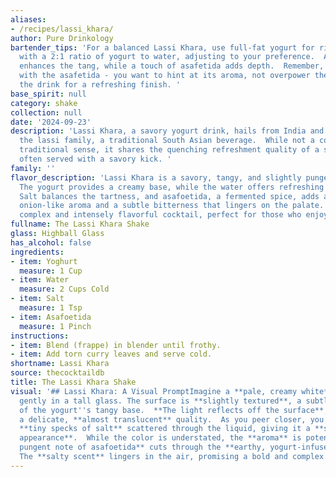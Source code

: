 ```yaml
---
aliases:
- /recipes/lassi_khara/
author: Pure Drinkology
bartender_tips: 'For a balanced Lassi Khara, use full-fat yogurt for richness.  Start
  with a 2:1 ratio of yogurt to water, adjusting to your preference.  A pinch of salt
  enhances the tang, while a touch of asafetida adds depth.  Remember, less is more
  with the asafetida - you want to hint at its aroma, not overpower the yogurt.  Chill
  the drink for a refreshing finish. '
base_spirit: null
category: shake
collection: null
date: '2024-09-23'
description: 'Lassi Khara, a savory yogurt drink, hails from India and falls under
  the lassi family, a traditional South Asian beverage.  While not a cocktail in the
  traditional sense, it shares the quenching refreshment quality of a summer cooler,
  often served with a savory kick. '
family: ''
flavor_description: 'Lassi Khara is a savory, tangy, and slightly pungent experience.
  The yogurt provides a creamy base, while the water offers refreshing lightness.
  Salt balances the tartness, and asafoetida, a fermented spice, adds a unique, almost
  onion-like aroma and a subtle bitterness that lingers on the palate. It''s a surprisingly
  complex and intensely flavorful cocktail, perfect for those who enjoy bold flavors. '
fullname: The Lassi Khara Shake
glass: Highball Glass
has_alcohol: false
ingredients:
- item: Yoghurt
  measure: 1 Cup
- item: Water
  measure: 2 Cups Cold
- item: Salt
  measure: 1 Tsp
- item: Asafoetida
  measure: 1 Pinch
instructions:
- item: Blend (frappe) in blender until frothy.
- item: Add torn curry leaves and serve cold.
shortname: Lassi Khara
source: thecocktaildb
title: The Lassi Khara Shake
visual: '## Lassi Khara: A Visual PromptImagine a **pale, creamy white** liquid swirling
  gently in a tall glass. The surface is **slightly textured**, a subtle reminder
  of the yogurt''s tangy base.  **The light reflects off the surface**, revealing
  a delicate, **almost translucent** quality.  As you peer closer, you might notice
  **tiny specks of salt** scattered through the liquid, giving it a **slightly grainy
  appearance**.  While the color is understated, the **aroma** is potent. A **sharp,
  pungent note of asafoetida** cuts through the **earthy, yogurt-infused fragrance**.
  The **salty scent** lingers in the air, promising a bold and complex taste. '
---
```



